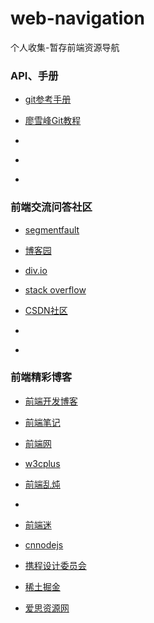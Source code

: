 # web-navigation

个人收集-暂存前端资源导航

### API、手册
 
 * [git参考手册](http://gitref.org/zh/creating/)
 
 * [廖雪峰Git教程](http://www.liaoxuefeng.com/wiki/0013739516305929606dd18361248578c67b8067c8c017b000)
 
 * []()
 
 * []()

 * []()
 

### 前端交流问答社区

 * [segmentfault](https://segmentfault.com/)
 
 * [博客园](http://www.cnblogs.com/)
 
 * [div.io](http://div.io/digg)
 
 * [stack overflow](https://stackoverflow.com/)
   
 * [CSDN社区](http://www.csdn.net/)
 
 * []()
 
 * []()  
   

### 前端精彩博客

 * [前端开发博客](http://caibaojian.com/)
 
 * [前端笔记](http://www.w3cmark.com/)
 
 * [前端网](http://www.w3cfuns.com/)
 
 * [w3cplus](http://www.w3cplus.com/)
   
 * [前端乱炖](http://www.html-js.com/)
 
 * []()
 
 * [前端迷](http://www.yxxme.com/)     
   
 * [cnnodejs](https://cnodejs.org/)
 
 * [携程设计委员会](http://ued.ctrip.com/blog/)
   
 * [稀土掘金](http://gold.xitu.io/)
 
 * [爱思资源网](http://www.aseoe.com/)  
   
   
   
   
   
   
   
   
   
   
   
   
   
   
   
